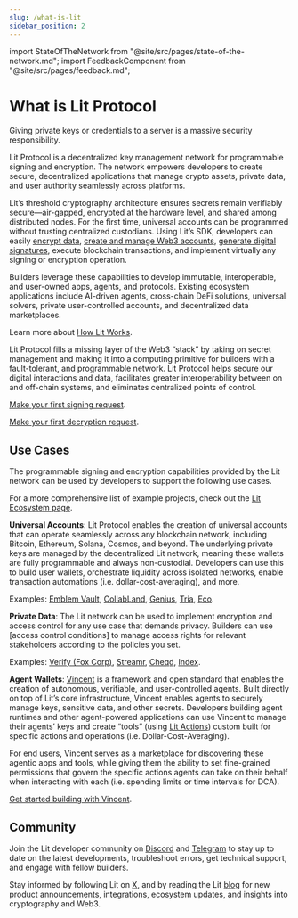 ```yaml
---
slug: /what-is-lit
sidebar_position: 2
---
```


import StateOfTheNetwork from "@site/src/pages/state-of-the-network.md";
import FeedbackComponent from "@site/src/pages/feedback.md";

# What is Lit Protocol

<StateOfTheNetwork/>

Giving private keys or credentials to a server is a massive security responsibility. 

Lit Protocol is a decentralized key management network for programmable signing and encryption. The network empowers developers to create secure, decentralized applications that manage crypto assets, private data, and user authority seamlessly across platforms.

Lit’s threshold cryptography architecture ensures secrets remain verifiably secure—air-gapped, encrypted at the hardware level, and shared among distributed nodes. For the first time, universal accounts can be programmed without trusting centralized custodians.
Using Lit’s SDK, developers can easily [encrypt data](../sdk/access-control/quick-start.md), [create and manage Web3 accounts](../user-wallets/overview.md), [generate digital signatures](../intro/first-request/making-first-signing.md), execute blockchain transactions, and implement virtually any signing or encryption operation.

Builders leverage these capabilities to develop immutable, interoperable, and user-owned apps, agents, and protocols. Existing ecosystem applications include AI-driven agents, cross-chain DeFi solutions, universal solvers, private user-controlled accounts, and decentralized data marketplaces.

Learn more about [How Lit Works](../resources/how-it-works.md).

Lit Protocol fills a missing layer of the Web3 “stack” by taking on secret management and making it into a computing primitive for builders with a fault-tolerant, and programmable network. Lit Protocol helps secure our digital interactions and data, facilitates greater interoperability between on and off-chain systems, and eliminates centralized points of control. 

[Make your first signing request](../intro/first-request/making-first-signing.md).

[Make your first decryption request](../intro/first-request/making-first-decryption.md).

## Use Cases
The programmable signing and encryption capabilities provided by the Lit network can be used by developers to support the following use cases.

For a more comprehensive list of example projects, check out the [Lit Ecosystem page](../../Ecosystem/projects). 

**Universal Accounts**: Lit Protocol enables the creation of universal accounts that can operate seamlessly across any blockchain network, including Bitcoin, Ethereum, Solana, Cosmos, and beyond. The underlying private keys are managed by the decentralized Lit network, meaning these wallets are fully programmable and always non-custodial. Developers can use this to build user wallets, orchestrate liquidity across isolated networks, enable transaction automations (i.e. dollar-cost-averaging), and more.

Examples: [Emblem Vault](https://circuitsofvalue.com/), [CollabLand](https://collab.land/), [Genius](https://www.tradegenius.com/), [Tria](https://tria.so/), [Eco](https://eco.com/).

**Private Data**: The Lit network can be used to implement encryption and access control for any use case that demands privacy. Builders can use [access control conditions] to manage access rights for relevant stakeholders according to the policies you set.   

Examples: [Verify (Fox Corp)](https://www.verifymedia.com/), [Streamr](https://streamr.network/), [Cheqd](https://cheqd.io/), [Index](https://index.network/).

**Agent Wallets**: [Vincent](https://docs.heyvincent.ai/) is a framework and open standard that enables the creation of autonomous, verifiable, and user-controlled agents. Built directly on top of Lit’s core infrastructure, Vincent enables agents to securely manage keys, sensitive data, and other secrets. Developers building agent runtimes and other agent-powered applications can use Vincent to manage their agents’ keys and create “tools” (using [Lit Actions](../sdk/serverless-signing/overview.md)) custom built for specific actions and operations (i.e. Dollar-Cost-Averaging). 

For end users, Vincent serves as a marketplace for discovering these agentic apps and tools, while giving them the ability to set fine-grained permissions that govern the specific actions agents can take on their behalf when interacting with each (i.e. spending limits or time intervals for DCA).

[Get started building with Vincent](https://sdk-docs.heyvincent.ai/). 

## Community
Join the Lit developer community on [Discord](https://litgateway.com/discord) and [Telegram](https://t.me/+aa73FAF9Vp82ZjJh) to stay up to date on the latest developments, troubleshoot errors, get technical support, and engage with fellow builders.

Stay informed by following Lit on [X](https://x.com/LitProtocol), and by reading the Lit [blog](https://spark.litprotocol.com/) for new product announcements, integrations, ecosystem updates, and insights into cryptography and Web3.
<FeedbackComponent/>

